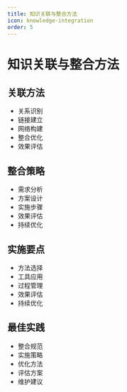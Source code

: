 ```yaml
---
title: 知识关联与整合方法
icon: knowledge-integration
order: 5
---
```


# 知识关联与整合方法

## 关联方法
- 关系识别
- 链接建立
- 网络构建
- 整合优化
- 效果评估

## 整合策略
- 需求分析
- 方案设计
- 实施步骤
- 效果评估
- 持续优化

## 实施要点
- 方法选择
- 工具应用
- 过程管理
- 效果评估
- 持续优化

## 最佳实践
- 整合规范
- 实施策略
- 优化方法
- 评估方案
- 维护建议
